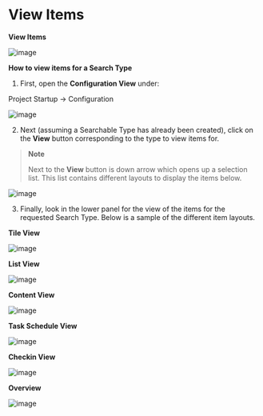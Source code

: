 # View Items

**View Items**

![image](media/1_configuration_view_items_overview.png)

**How to view items for a Search Type**

1) First, open the **Configuration View** under:

Project Startup → Configuration

![image](media/2_configuration_view_items_config_button.png)

2) Next (assuming a Searchable Type has already been created), click on
the **View** button corresponding to the type to view items for.

> **Note**
>
> Next to the **View** button is down arrow which opens up a selection list.
> This list contains different layouts to display the items below.

![image](media/3_configuration_view_items_view_options.png)

3) Finally, look in the lower panel for the view of the items for the
requested Search Type. Below is a sample of the different item layouts.

**Tile View**

![image](media/4_configuration_view_items_tile_view.png)

**List View**

![image](media/5_configuration_view_items_list_view.png)

**Content View**

![image](media/6_configuration_view_items_content_view.png)

**Task Schedule View**

![image](media/7_configuration_view_items_taskschedule_view.png)

**Checkin View**

![image](media/8_configuration_view_items_checkin_view.png)

**Overview**

![image](media/9_configuration_view_items_overview.png)
